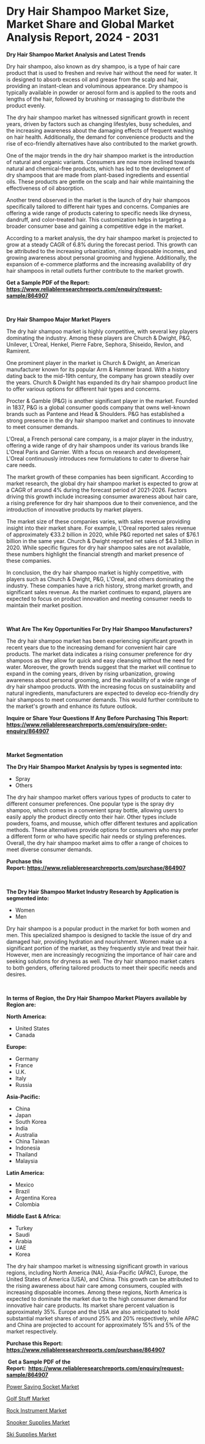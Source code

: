 <p><h1>Dry Hair Shampoo Market Size, Market Share and Global Market Analysis Report, 2024 - 2031</h1></p><p><strong>Dry Hair Shampoo Market Analysis and Latest Trends</strong></p>
<p><p>Dry hair shampoo, also known as dry shampoo, is a type of hair care product that is used to freshen and revive hair without the need for water. It is designed to absorb excess oil and grease from the scalp and hair, providing an instant-clean and voluminous appearance. Dry shampoo is typically available in powder or aerosol form and is applied to the roots and lengths of the hair, followed by brushing or massaging to distribute the product evenly.</p><p>The dry hair shampoo market has witnessed significant growth in recent years, driven by factors such as changing lifestyles, busy schedules, and the increasing awareness about the damaging effects of frequent washing on hair health. Additionally, the demand for convenience products and the rise of eco-friendly alternatives have also contributed to the market growth.</p><p>One of the major trends in the dry hair shampoo market is the introduction of natural and organic variants. Consumers are now more inclined towards natural and chemical-free products, which has led to the development of dry shampoos that are made from plant-based ingredients and essential oils. These products are gentle on the scalp and hair while maintaining the effectiveness of oil absorption.</p><p>Another trend observed in the market is the launch of dry hair shampoos specifically tailored to different hair types and concerns. Companies are offering a wide range of products catering to specific needs like dryness, dandruff, and color-treated hair. This customization helps in targeting a broader consumer base and gaining a competitive edge in the market.</p><p>According to a market analysis, the dry hair shampoo market is projected to grow at a steady CAGR of 6.8% during the forecast period. This growth can be attributed to the increasing urbanization, rising disposable incomes, and growing awareness about personal grooming and hygiene. Additionally, the expansion of e-commerce platforms and the increasing availability of dry hair shampoos in retail outlets further contribute to the market growth.</p></p>
<p><strong>Get a Sample PDF of the Report:&nbsp; <a href="https://www.reliableresearchreports.com/enquiry/request-sample/864907">https://www.reliableresearchreports.com/enquiry/request-sample/864907</a></strong></p>
<p>&nbsp;</p>
<p><strong>Dry Hair Shampoo Major Market Players</strong></p>
<p><p>The dry hair shampoo market is highly competitive, with several key players dominating the industry. Among these players are Church & Dwight, P&G, Unilever, L'Oreal, Henkel, Pierre Fabre, Sephora, Shiseido, Revlon, and Ramirent.</p><p>One prominent player in the market is Church & Dwight, an American manufacturer known for its popular Arm & Hammer brand. With a history dating back to the mid-19th century, the company has grown steadily over the years. Church & Dwight has expanded its dry hair shampoo product line to offer various options for different hair types and concerns.</p><p>Procter & Gamble (P&G) is another significant player in the market. Founded in 1837, P&G is a global consumer goods company that owns well-known brands such as Pantene and Head & Shoulders. P&G has established a strong presence in the dry hair shampoo market and continues to innovate to meet consumer demands.</p><p>L'Oreal, a French personal care company, is a major player in the industry, offering a wide range of dry hair shampoos under its various brands like L'Oreal Paris and Garnier. With a focus on research and development, L'Oreal continuously introduces new formulations to cater to diverse hair care needs.</p><p>The market growth of these companies has been significant. According to market research, the global dry hair shampoo market is expected to grow at a CAGR of around 4% during the forecast period of 2021-2026. Factors driving this growth include increasing consumer awareness about hair care, a rising preference for dry hair shampoos due to their convenience, and the introduction of innovative products by market players.</p><p>The market size of these companies varies, with sales revenue providing insight into their market share. For example, L'Oreal reported sales revenue of approximately €33.2 billion in 2020, while P&G reported net sales of $76.1 billion in the same year. Church & Dwight reported net sales of $4.3 billion in 2020. While specific figures for dry hair shampoo sales are not available, these numbers highlight the financial strength and market presence of these companies.</p><p>In conclusion, the dry hair shampoo market is highly competitive, with players such as Church & Dwight, P&G, L'Oreal, and others dominating the industry. These companies have a rich history, strong market growth, and significant sales revenue. As the market continues to expand, players are expected to focus on product innovation and meeting consumer needs to maintain their market position.</p></p>
<p>&nbsp;</p>
<p><strong>What Are The Key Opportunities For Dry Hair Shampoo Manufacturers?</strong></p>
<p><p>The dry hair shampoo market has been experiencing significant growth in recent years due to the increasing demand for convenient hair care products. The market data indicates a rising consumer preference for dry shampoos as they allow for quick and easy cleansing without the need for water. Moreover, the growth trends suggest that the market will continue to expand in the coming years, driven by rising urbanization, growing awareness about personal grooming, and the availability of a wide range of dry hair shampoo products. With the increasing focus on sustainability and natural ingredients, manufacturers are expected to develop eco-friendly dry hair shampoos to meet consumer demands. This would further contribute to the market's growth and enhance its future outlook.</p></p>
<p><strong>Inquire or Share Your Questions If Any Before Purchasing This Report: <a href="https://www.reliableresearchreports.com/enquiry/pre-order-enquiry/864907">https://www.reliableresearchreports.com/enquiry/pre-order-enquiry/864907</a></strong></p>
<p>&nbsp;</p>
<p><strong>Market Segmentation</strong></p>
<p><strong>The Dry Hair Shampoo Market Analysis by types is segmented into:</strong></p>
<p><ul><li>Spray</li><li>Others</li></ul></p>
<p><p>The dry hair shampoo market offers various types of products to cater to different consumer preferences. One popular type is the spray dry shampoo, which comes in a convenient spray bottle, allowing users to easily apply the product directly onto their hair. Other types include powders, foams, and mousse, which offer different textures and application methods. These alternatives provide options for consumers who may prefer a different form or who have specific hair needs or styling preferences. Overall, the dry hair shampoo market aims to offer a range of choices to meet diverse consumer demands.</p></p>
<p><strong>Purchase this Report:&nbsp;<a href="https://www.reliableresearchreports.com/purchase/864907">https://www.reliableresearchreports.com/purchase/864907</a></strong></p>
<p>&nbsp;</p>
<p><strong>The Dry Hair Shampoo Market Industry Research by Application is segmented into:</strong></p>
<p><ul><li>Women</li><li>Men</li></ul></p>
<p><p>Dry hair shampoo is a popular product in the market for both women and men. This specialized shampoo is designed to tackle the issue of dry and damaged hair, providing hydration and nourishment. Women make up a significant portion of the market, as they frequently style and treat their hair. However, men are increasingly recognizing the importance of hair care and seeking solutions for dryness as well. The dry hair shampoo market caters to both genders, offering tailored products to meet their specific needs and desires.</p></p>
<p>&nbsp;</p>
<p><strong>In terms of Region, the Dry Hair Shampoo Market Players available by Region are:</strong></p>
<p>
    <p> <strong> North America: </strong>
        <ul>
            <li>United States</li>
            <li>Canada</li>
        </ul>
        </p> 
    <p> <strong> Europe: </strong>
        <ul>
            <li>Germany</li>
            <li>France</li>
            <li>U.K.</li>
            <li>Italy</li>
            <li>Russia</li>
        </ul>
        </p> 
    <p> <strong> Asia-Pacific: </strong>
        <ul>
            <li>China</li>
            <li>Japan</li>
            <li>South Korea</li>
            <li>India</li>
            <li>Australia</li>
            <li>China Taiwan</li>
            <li>Indonesia</li>
            <li>Thailand</li>
            <li>Malaysia</li>
        </ul>
        </p> 
    <p> <strong> Latin America: </strong>
        <ul>
            <li>Mexico</li>
            <li>Brazil</li>
            <li>Argentina Korea</li>
            <li>Colombia</li>
        </ul>
        </p> 
    <p> <strong> Middle East & Africa: </strong>
        <ul>
            <li>Turkey</li>
            <li>Saudi</li>
            <li>Arabia</li>
            <li>UAE</li>
            <li>Korea</li>
        </ul>
    </p>
    </p>
<p><p>The dry hair shampoo market is witnessing significant growth in various regions, including North America (NA), Asia-Pacific (APAC), Europe, the United States of America (USA), and China. This growth can be attributed to the rising awareness about hair care among consumers, coupled with increasing disposable incomes. Among these regions, North America is expected to dominate the market due to the high consumer demand for innovative hair care products. Its market share percent valuation is approximately 35%. Europe and the USA are also anticipated to hold substantial market shares of around 25% and 20% respectively, while APAC and China are projected to account for approximately 15% and 5% of the market respectively.</p></p>
<p><strong>Purchase this Report: <a href="https://www.reliableresearchreports.com/purchase/864907">https://www.reliableresearchreports.com/purchase/864907</a></strong></p>
<p>&nbsp;<strong>Get a Sample PDF of the Report:&nbsp;&nbsp;<a href="https://www.reliableresearchreports.com/enquiry/request-sample/864907">https://www.reliableresearchreports.com/enquiry/request-sample/864907</a></strong></p>
<p><strong></strong></p>
<p><p><a href="https://github.com/luckyshygirl/Market-Research-Report-List-2/blob/main/power-saving-socket-market.md">Power Saving Socket Market</a></p><p><a href="https://github.com/sofayahoo2023/Market-Research-Report-List-2/blob/main/golf-stuff-market.md">Golf Stuff Market</a></p><p><a href="https://github.com/pizolina/Market-Research-Report-List-2/blob/main/rock-instrument-market.md">Rock Instrument Market</a></p><p><a href="https://github.com/lbird53714/Market-Research-Report-List-2/blob/main/snooker-supplies-market.md">Snooker Supplies Market</a></p><p><a href="https://github.com/vimar16th/Market-Research-Report-List-2/blob/main/ski-supplies-market.md">Ski Supplies Market</a></p></p>